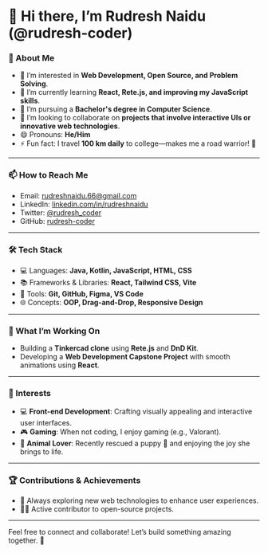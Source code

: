 # 👋 Hi there, I’m **Rudresh Naidu** (@rudresh-coder) 

### 🚀 About Me
- 👀 I’m interested in **Web Development, Open Source, and Problem Solving**.
- 🌱 I’m currently learning **React, Rete.js, and improving my JavaScript skills**.
- 💼 I’m pursuing a **Bachelor's degree in Computer Science**.
- 💞️ I’m looking to collaborate on **projects that involve interactive UIs or innovative web technologies**.
- 😄 Pronouns: **He/Him**
- ⚡ Fun fact: I travel **100 km daily** to college—makes me a road warrior! 🚗

---

### 📫 How to Reach Me
- Email: [rudreshnaidu.66@gmail.com](mailto:rudreshnaidu.66@gmail.com)  
- LinkedIn: [linkedin.com/in/rudreshnaidu](https://linkedin.com/in/rudreshnaidu)  
- Twitter: [@rudresh_coder](https://twitter.com/rudresh_coder)  
- GitHub: [rudresh-coder](https://github.com/rudresh-coder)  

---

### 🛠️ Tech Stack
- 💻 Languages: **Java, Kotlin, JavaScript, HTML, CSS**
- 📚 Frameworks & Libraries: **React, Tailwind CSS, Vite**
- 🎨 Tools: **Git, GitHub, Figma, VS Code**
- 🌐 Concepts: **OOP, Drag-and-Drop, Responsive Design**

---

### 🎯 What I’m Working On
- Building a **Tinkercad clone** using **Rete.js** and **DnD Kit**.  
- Developing a **Web Development Capstone Project** with smooth animations using **React**.

---

### 🌟 Interests
- 💻 **Front-end Development**: Crafting visually appealing and interactive user interfaces.
- 🎮 **Gaming**: When not coding, I enjoy gaming (e.g., Valorant).  
- 🐾 **Animal Lover**: Recently rescued a puppy 🐶 and enjoying the joy she brings to life.

---

### 🏆 Contributions & Achievements
- 🚀 Always exploring new web technologies to enhance user experiences.
- 🧑‍💻 Active contributor to open-source projects.  

---

Feel free to connect and collaborate! Let’s build something amazing together. 🚀
